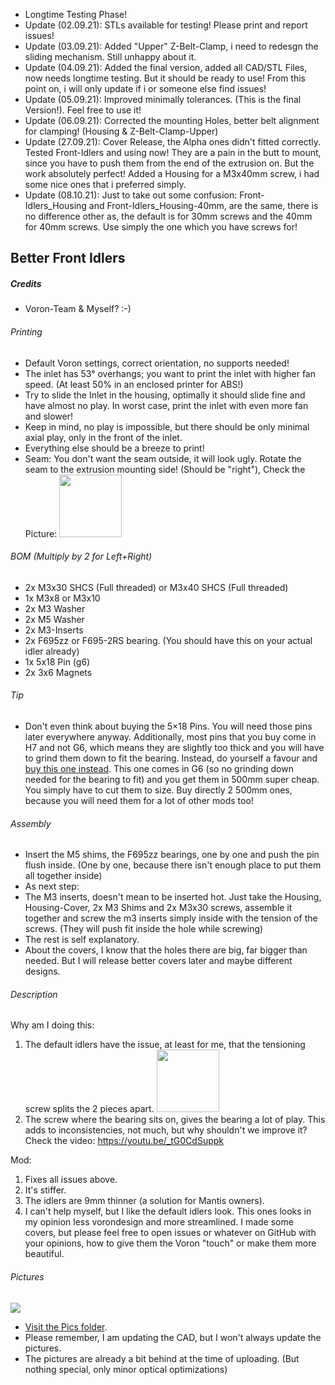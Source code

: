 - Longtime Testing Phase!
- Update (02.09.21): STLs available for testing! Please print and report issues!
- Update (03.09.21): Added "Upper" Z-Belt-Clamp, i need to redesgn the sliding mechanism. Still unhappy about it.
- Update (04.09.21): Added the final version, added all CAD/STL Files, now needs longtime testing. But it should be ready to use! From this point on, i will only update if i or someone else find issues!
- Update (05.09.21): Improved minimally tolerances. (This is the final Version!). Feel free to use it!
- Update (06.09.21): Corrected the mounting Holes, better belt alignment for clamping! (Housing & Z-Belt-Clamp-Upper)
- Update (27.09.21): Cover Release, the Alpha ones didn't fitted correctly. Tested Front-Idlers and using now! They are a pain in the butt to mount, since you have to push them from the end of the extrusion on. But the work absolutely perfect! Added a Housing for a M3x40mm screw, i had some nice ones that i preferred simply.
- Update (08.10.21): Just to take out some confusion: Front-Idlers_Housing and Front-Idlers_Housing-40mm, are the same, there is no difference other as, the default is for 30mm screws and the 40mm for 40mm screws. Use simply the one which you have screws for!

## Better Front Idlers
##### Credits
- Voron-Team & Myself? :-)

###### Printing
- Default Voron settings, correct orientation, no supports needed!
- The inlet has 53° overhangs; you want to print the inlet with higher fan speed. (At least 50% in an enclosed printer for ABS!)
- Try to slide the Inlet in the housing, optimally it should slide fine and have almost no play. In worst case, print the inlet with even more fan and slower!
- Keep in mind, no play is impossible, but there should be only minimal axial play, only in the front of the inlet.
- Everything else should be a breeze to print!
- Seam: You don't want the seam outside, it will look ugly. Rotate the seam to the extrusion mounting side! (Should be "right"), Check the Picture: <img src="https://github.com/Ramalama2/Voron-2-Mods/raw/main/Front_Idlers/Tipp-Seam.jpg" height="100">

###### BOM (Multiply by 2 for Left+Right)
- 2x M3x30 SHCS (Full threaded) or M3x40 SHCS (Full threaded)
- 1x M3x8 or M3x10
- 2x M3 Washer
- 2x M5 Washer
- 2x M3-Inserts
- 2x F695zz or F695-2RS bearing. (You should have this on your actual idler already)
- 1x 5x18 Pin (g6)
- 2x 3x6 Magnets

###### Tip
- Don't even think about buying the 5×18 Pins. You will need those pins later everywhere anyway. Additionally, most pins that you buy come in H7 and not G6, which means they are slightly too thick and you will have to grind them down to fit the bearing. Instead, do yourself a favour and [buy this one instead](https://a.aliexpress.com/_mLkPTBH). This one comes in G6 (so no grinding down needed for the bearing to fit) and you get them in 500mm super cheap. You simply have to cut them to size. Buy directly 2 500mm ones, because you will need them for a lot of other mods too!

###### Assembly
- Insert the M5 shims, the F695zz bearings, one by one and push the pin flush inside. (One by one, because there isn't enough place to put them all together inside)
- As next step:
- The M3 inserts, doesn't mean to be inserted hot. Just take the Housing, Housing-Cover, 2x M3 Shims and 2x M3x30 screws, assemble it together and screw the m3 inserts simply inside with the tension of the screws. (They will push fit inside the hole while screwing)
- The rest is self explanatory.
- About the covers, I know that the holes there are big, far bigger than needed. But I will release better covers later and maybe different designs.

###### Description
Why am I doing this:
1. The default idlers have the issue, at least for me, that the tensioning screw splits the 2 pieces apart. <img src="https://github.com/Ramalama2/Voron-2-Mods/raw/main/Front_Idlers/Pics/Default_Idlers1.jpg" height="100">
2. The screw where the bearing sits on, gives the bearing a lot of play. This adds to inconsistencies, not much, but why shouldn't we improve it? Check the video: https://youtu.be/_tG0CdSuppk

Mod:
1. Fixes all issues above.
2. It's stiffer.
3. The idlers are 9mm thinner (a solution for Mantis owners).
4. I can't help myself, but I like the default idlers look. This ones looks in my opinion less vorondesign and more streamlined. I made some covers, but please feel free to open issues or whatever on GitHub with your opinions, how to give them the Voron "touch" or make them more beautiful.

###### Pictures

![](https://github.com/Ramalama2/Voron-2-Mods/raw/main/Front_Idlers/Explosion_v2.jpg)

- [Visit the Pics folder](https://github.com/clee/Voron-2-Mods/tree/main/Front_Idlers/Pics).
- Please remember, I am updating the CAD, but I won't always update the pictures.
- The pictures are already a bit behind at the time of uploading. (But nothing special, only minor optical optimizations)

